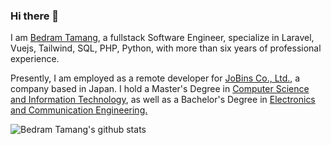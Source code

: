 ### Hi there 👋

I am [Bedram Tamang](https://twitter.com/tmg_bedus), a fullstack Software Engineer, specialize in Laravel, Vuejs, Tailwind, SQL, PHP, Python, with more than six years of professional experience.

Presently, I am employed as a remote developer for [JoBins Co., Ltd.](https://corp.jobins.jp/), a company based in Japan. I hold a Master's Degree in [Computer Science and Information Technology](https://cdcsit.edu.np/), as well as a Bachelor's Degree in [Electronics and Communication Engineering.](https://www.ioepc.edu.np/)



![Bedram Tamang's github stats](https://github-readme-stats.vercel.app/api?username=bedus-creation&hide=stars,issues&show_icons=true&count_private=true)

<!--
**bedus-creation/bedus-creation** is a ✨ _special_ ✨ repository because its `README.md` (this file) appears on your GitHub profile.

Here are some ideas to get you started:

- 🔭 I’m currently working on ...
- 🌱 I’m currently learning ...
- 👯 I’m looking to collaborate on ...
- 🤔 I’m looking for help with ...
- 💬 Ask me about ...
- 📫 How to reach me: ...
- 😄 Pronouns: ...
- ⚡ Fun fact: ...
-->
